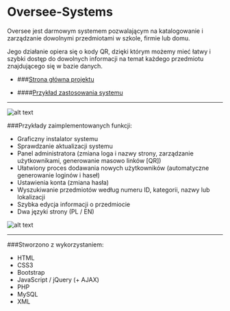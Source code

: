 # Oversee-Systems
Oversee jest darmowym systemem pozwalającym na katalogowanie i zarządzanie dowolnymi przedmiotami w szkole, firmie lub domu. 

Jego działanie opiera się o kody QR, dzięki którym możemy mieć łatwy i szybki dostęp do dowolnych informacji na temat każdego przedmiotu znajdującego się w bazie danych.

* ###[Strona główna projektu](http://www.oversee.zspwrzesnia.pl)

* ####[Przykład zastosowania systemu](http://www.tech.zspwrzesnia.pl)

---

![alt text](http://i.imgur.com/zxUBRqP.gif "Instalator graficzny Oversee")


###Przykłady zaimplementowanych funkcji: 
* Graficzny instalator systemu
* Sprawdzanie aktualizacji systemu
* Panel administratora (zmiana loga i nazwy strony, zarządzanie użytkownikami, generowanie masowo linków [QR])
* Ułatwiony proces dodawania nowych użytkowników (automatyczne generowanie loginów i haseł)
* Ustawienia konta (zmiana hasła)
* Wyszukiwanie przedmiotów według numeru ID, kategorii, nazwy lub lokalizacji
* Szybka edycja informacji o przedmiocie
* Dwa języki strony (PL / EN)



![alt text](http://i.imgur.com/ASrQowA.gif "Dodawanie nowego przedmiotu do bazy danych")

---

###Stworzono z wykorzystaniem: 
* HTML
* CSS3
* Bootstrap
* JavaScript / jQuery (+ AJAX)
* PHP
* MySQL
* XML
